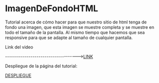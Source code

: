 # ImagenDeFondoHTML
Tutorial acerca de cómo hacer para que nuestro sitio de html tenga de fondo una imagen, que esta imagen se muestre completa y se muestre en todo el tamaño de la pantalla. Al mismo tiempo que hacemos que sea responsive para que se adapte al tamaño de cualquier pantalla.


Link del video


------------------------------------->[LINK](https://youtu.be/veRCVDCUFDE)


Despliegue de la página del tutorial:

[DESPLIEGUE](https://gammamecatronica.github.io/ImagenDeFondoHTML/)
